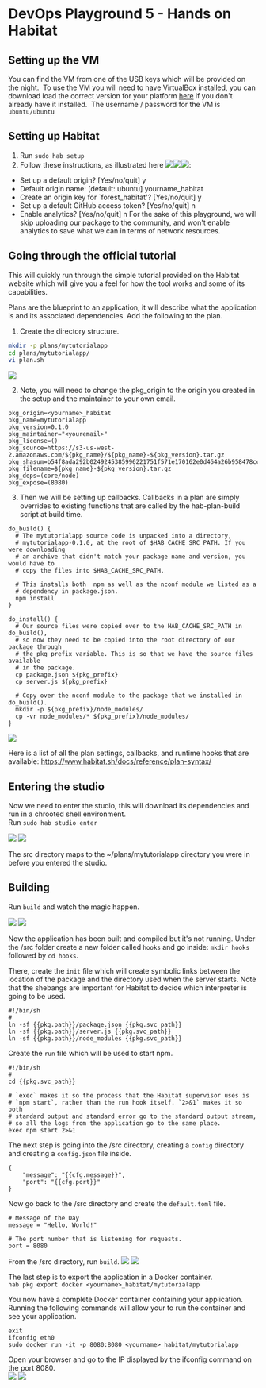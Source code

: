 # DevOps Playground 5 - Hands on Habitat

## Setting up the VM
You can find the VM from one of the USB keys which will be provided on the night.
​
To use the VM you will need to have VirtualBox installed, you can download load the correct version for your platform [here](https://www.virtualbox.org/wiki/Downloads) if you don't already have it installed.
​
The username / password for the VM is `ubuntu/ubuntu`

## Setting up Habitat
1. Run `sudo hab setup`
2. Follow these instructions, as illustrated here ![](http://i.imgur.com/jQoVosP.png)![](http://i.imgur.com/UWGUxbA.png)![](http://i.imgur.com/qGMU9jm.png):
  * Set up a default origin? [Yes/no/quit] y
  * Default origin name: [default: ubuntu] yourname_habitat
  * Create an origin key for `forest_habitat'? [Yes/no/quit] y
  * Set up a default GitHub access token? [Yes/no/quit] n
  * Enable analytics? [Yes/no/quit] n
  For the sake of this playground, we will skip uploading our package to the community, and won't enable analytics to save what we can in terms of network resources.

## Going through the official tutorial
This will quickly run through the simple tutorial provided on the Habitat website which will give you a feel for how the tool works and some of its capabilities. 

Plans are the blueprint to an application, it will describe what the application is and its associated dependencies. Add the following to the plan.
1. Create the directory structure.
```bash
mkdir -p plans/mytutorialapp
cd plans/mytutorialapp/
vi plan.sh
```
![](http://i.imgur.com/059iv4m.png)

2. Note, you will need to change the pkg_origin to the origin you created in the setup and the maintainer to your own email.
```
pkg_origin=<yourname>_habitat
pkg_name=mytutorialapp
pkg_version=0.1.0
pkg_maintainer="<youremail>"
pkg_license=()
pkg_source=https://s3-us-west-2.amazonaws.com/${pkg_name}/${pkg_name}-${pkg_version}.tar.gz
pkg_shasum=b54f8ada292b0249245385996221751f571e170162e0d464a26b958478cc9bfa
pkg_filename=${pkg_name}-${pkg_version}.tar.gz
pkg_deps=(core/node)
pkg_expose=(8080)
```
3. Then we will be setting up callbacks. Callbacks in a plan are simply overrides to existing functions that are called by the hab-plan-build script at build time.

```
do_build() {
  # The mytutorialapp source code is unpacked into a directory,
  # mytutorialapp-0.1.0, at the root of $HAB_CACHE_SRC_PATH. If you were downloading
  # an archive that didn't match your package name and version, you would have to
  # copy the files into $HAB_CACHE_SRC_PATH.

  # This installs both  npm as well as the nconf module we listed as a
  # dependency in package.json.
  npm install
}

do_install() {
  # Our source files were copied over to the HAB_CACHE_SRC_PATH in do_build(),
  # so now they need to be copied into the root directory of our package through
  # the pkg_prefix variable. This is so that we have the source files available
  # in the package.
  cp package.json ${pkg_prefix}
  cp server.js ${pkg_prefix}

  # Copy over the nconf module to the package that we installed in do_build().
  mkdir -p ${pkg_prefix}/node_modules/
  cp -vr node_modules/* ${pkg_prefix}/node_modules/
}
```

![](http://i.imgur.com/Omjzub2.png)

Here is a list of all the plan settings, callbacks, and runtime hooks that are available: https://www.habitat.sh/docs/reference/plan-syntax/

## Entering the studio

Now we need to enter the studio, this will download its dependencies and run in a chrooted shell environment.  
Run `sudo hab studio enter`

![](http://i.imgur.com/Mcg6pme.png)
![](http://i.imgur.com/CcKua4T.png)

The src directory maps to the ~/plans/mytutorialapp directory you were in before you entered the studio.

## Building

Run `build` and watch the magic happen.  

![](http://i.imgur.com/ebv4UJa.png)
![](http://i.imgur.com/3CaClci.png)

Now the application has been built and compiled but it's not running. 
Under the /src folder create a new folder called `hooks` and go inside: `mkdir hooks` followed by `cd hooks`. 

There, create the `init` file which will create symbolic links between the location of the package and the directory used when the server starts. Note that the shebangs are important for Habitat to decide which interpreter is going to be used.
```
#!/bin/sh
#
ln -sf {{pkg.path}}/package.json {{pkg.svc_path}}
ln -sf {{pkg.path}}/server.js {{pkg.svc_path}}
ln -sf {{pkg.path}}/node_modules {{pkg.svc_path}}
```
Create the `run` file which will be used to start npm.
```
#!/bin/sh
#
cd {{pkg.svc_path}}

# `exec` makes it so the process that the Habitat supervisor uses is
# `npm start`, rather than the run hook itself. `2>&1` makes it so both
# standard output and standard error go to the standard output stream,
# so all the logs from the application go to the same place.
exec npm start 2>&1
```

The next step is going into the /src directory, creating a `config` directory and creating a `config.json` file inside.
```
{
    "message": "{{cfg.message}}",
    "port": "{{cfg.port}}"
}
```

Now go back to the /src directory and create the `default.toml` file.
```
# Message of the Day
message = "Hello, World!"

# The port number that is listening for requests.
port = 8080
```

From the /src directory, run `build`.
![](http://i.imgur.com/hHw7375.png)
![](http://i.imgur.com/p2YlBrd.png)

The last step is to export the application in a Docker container.  
`hab pkg export docker <yourname>_habitat/mytutorialapp`

You now have a complete Docker container containing your application. Running the following commands will allow your to run the container and see your application.  
```
exit
ifconfig eth0
sudo docker run -it -p 8080:8080 <yourname>_habitat/mytutorialapp
``` 

Open your browser and go to the IP displayed by the ifconfig command on the port 8080.  
![](http://i.imgur.com/Q98U6cL.png)
![](http://i.imgur.com/bzQJuYQ.png)
